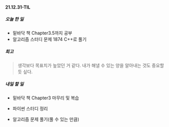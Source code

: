 #### 21.12.31-TIL

##### 오늘 한 일

- 밑바닥 책 Chapter3.5까지 공부
- 알고리즘 스터디 문제 1874 C++로 풀기



##### 회고

> 생각보다 목표치가 높았던 거 같다. 내가 해낼 수 있는 양을 알아내는 것도 중요할 듯 싶다. 





##### 내일 할 일

- 밑바닥 책 Chapter3 마무리 및 복습

- 파이썬 스터디 정리

- 알고리즘 문제 풀기(풀 수 있는 만큼)

  